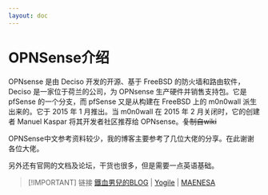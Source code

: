 ```yaml
---
layout: doc
---
```


# OPNSense介绍

OPNsense 是由 Deciso 开发的开源、基于 FreeBSD 的防火墙和路由软件，Deciso 是一家位于荷兰的公司，为 OPNsense 生产硬件并销售支持包。它是 pfSense 的一个分支，而 pfSense 又是从构建在 FreeBSD 上的 m0n0wall 派生出来的。它于 2015 年 1 月推出。当 m0n0wall 在 2015 年 2 月关闭时，它的创建者 Manuel Kaspar 将其开发者社区推荐给 OPNsense。~~复制自wiki~~


OPNSense中文参考资料较少，我的博客主要参考了几位大佬的分享。在此谢谢各位大佬。

另外还有官网的文档及论坛，干货也很多，但是需要一点英语基础。

> [!IMPORTANT] 链接
> [鐵血男兒的BLOG](https://pfchina.org/?page_id=10126) | 
[Yogile](https://www.cnblogs.com/Yogile/category/2210965.html) | 
[MAENESA](https://www.cnblogs.com/MAENESA/p/17844562.html)